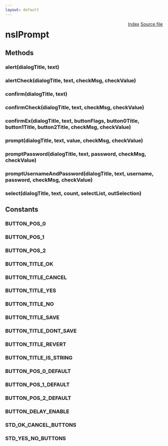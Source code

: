 ```yaml
---
layout: default
---
```

<div class='links' style='float:right'><a href="../index.html">Index</a>
<a href="http://dxr.mozilla.org/mozilla-central/source/netwerk/base/public/nsIPrompt.idl">Source file</a>
</div>

# nsIPrompt #

## Methods ##

### alert(dialogTitle, text) ###

### alertCheck(dialogTitle, text, checkMsg, checkValue) ###

### confirm(dialogTitle, text) ###

### confirmCheck(dialogTitle, text, checkMsg, checkValue) ###

### confirmEx(dialogTitle, text, buttonFlags, button0Title, button1Title, button2Title, checkMsg, checkValue) ###

### prompt(dialogTitle, text, value, checkMsg, checkValue) ###

### promptPassword(dialogTitle, text, password, checkMsg, checkValue) ###

### promptUsernameAndPassword(dialogTitle, text, username, password, checkMsg, checkValue) ###

### select(dialogTitle, text, count, selectList, outSelection) ###

## Constants ##

### BUTTON_POS_0 ###

### BUTTON_POS_1 ###

### BUTTON_POS_2 ###

### BUTTON_TITLE_OK ###

### BUTTON_TITLE_CANCEL ###

### BUTTON_TITLE_YES ###

### BUTTON_TITLE_NO ###

### BUTTON_TITLE_SAVE ###

### BUTTON_TITLE_DONT_SAVE ###

### BUTTON_TITLE_REVERT ###

### BUTTON_TITLE_IS_STRING ###

### BUTTON_POS_0_DEFAULT ###

### BUTTON_POS_1_DEFAULT ###

### BUTTON_POS_2_DEFAULT ###

### BUTTON_DELAY_ENABLE ###

### STD_OK_CANCEL_BUTTONS ###

### STD_YES_NO_BUTTONS ###
